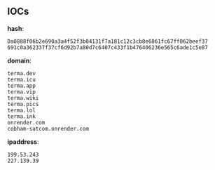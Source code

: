
## IOCs

__hash__:

```text
Da0888f06b2e690a3a4f52f3b04131f7a181c12c3cb8e6861fc67ff062beef37
691c0a362337f37cf6d92b7a80d7c6407c433f1b476406236e565c6ade1c5e87
```
__domain__:

```text
terma.dev
terma.icu
terma.app
terma.vip
terma.wiki
terma.pics
terma.lol
terma.ink
onrender.com
cobham-satcom.onrender.com
```
__ipaddress__:

```text
199.53.243
227.139.39
```